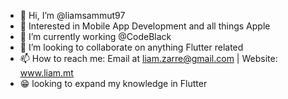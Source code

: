 - 👋 Hi, I’m @liamsammut97
- 👀 Interested in Mobile App Development and all things Apple
- 🌱 I’m currently working @CodeBlack
- 💞️ I’m looking to collaborate on anything Flutter related
- 📫 How to reach me: Email at liam.zarre@gmail.com | Website: www.liam.mt
- 😁 looking to expand my knowledge in Flutter 

<!---
liamsammut97/liamsammut97 is a ✨ special ✨ repository because its `README.md` (this file) appears on your GitHub profile.
You can click the Preview link to take a look at your changes.
--->
